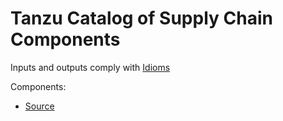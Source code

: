 # Tanzu Catalog of Supply Chain Components

Inputs and outputs comply with [Idioms](./idioms.hbs.md)

Components:
- [Source](./source.hbs.md)